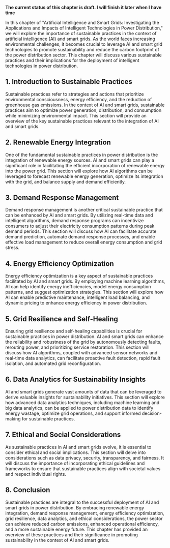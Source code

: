 **The current status of this chapter is draft. I will finish it later when I have time**

In this chapter of "Artificial Intelligence and Smart Grids: Investigating the Applications and Impacts of Intelligent Technologies in Power Distribution," we will explore the importance of sustainable practices in the context of artificial intelligence (AI) and smart grids. As the world faces increasing environmental challenges, it becomes crucial to leverage AI and smart grid technologies to promote sustainability and reduce the carbon footprint of the power distribution sector. This chapter will discuss various sustainable practices and their implications for the deployment of intelligent technologies in power distribution.

**1. Introduction to Sustainable Practices**
--------------------------------------------

Sustainable practices refer to strategies and actions that prioritize environmental consciousness, energy efficiency, and the reduction of greenhouse gas emissions. In the context of AI and smart grids, sustainable practices aim to optimize power generation, distribution, and consumption while minimizing environmental impact. This section will provide an overview of the key sustainable practices relevant to the integration of AI and smart grids.

**2. Renewable Energy Integration**
-----------------------------------

One of the fundamental sustainable practices in power distribution is the integration of renewable energy sources. AI and smart grids can play a significant role in facilitating the efficient incorporation of renewable energy into the power grid. This section will explore how AI algorithms can be leveraged to forecast renewable energy generation, optimize its integration with the grid, and balance supply and demand efficiently.

**3. Demand Response Management**
---------------------------------

Demand response management is another critical sustainable practice that can be enhanced by AI and smart grids. By utilizing real-time data and intelligent algorithms, demand response programs can incentivize consumers to adjust their electricity consumption patterns during peak demand periods. This section will discuss how AI can facilitate accurate demand prediction, automate demand response processes, and enable effective load management to reduce overall energy consumption and grid stress.

**4. Energy Efficiency Optimization**
-------------------------------------

Energy efficiency optimization is a key aspect of sustainable practices facilitated by AI and smart grids. By employing machine learning algorithms, AI can help identify energy inefficiencies, model energy consumption patterns, and suggest optimization strategies. This section will explore how AI can enable predictive maintenance, intelligent load balancing, and dynamic pricing to enhance energy efficiency in power distribution.

**5. Grid Resilience and Self-Healing**
---------------------------------------

Ensuring grid resilience and self-healing capabilities is crucial for sustainable practices in power distribution. AI and smart grids can enhance the reliability and robustness of the grid by autonomously detecting faults, rerouting power, and prioritizing service restoration. This section will discuss how AI algorithms, coupled with advanced sensor networks and real-time data analytics, can facilitate proactive fault detection, rapid fault isolation, and automated grid reconfiguration.

**6. Data Analytics for Sustainability Insights**
-------------------------------------------------

AI and smart grids generate vast amounts of data that can be leveraged to derive valuable insights for sustainability initiatives. This section will explore how advanced data analytics techniques, including machine learning and big data analytics, can be applied to power distribution data to identify energy wastage, optimize grid operations, and support informed decision-making for sustainable practices.

**7. Ethical and Social Considerations**
----------------------------------------

As sustainable practices in AI and smart grids evolve, it is essential to consider ethical and social implications. This section will delve into considerations such as data privacy, security, transparency, and fairness. It will discuss the importance of incorporating ethical guidelines and frameworks to ensure that sustainable practices align with societal values and respect individual rights.

**8. Conclusion**
-----------------

Sustainable practices are integral to the successful deployment of AI and smart grids in power distribution. By embracing renewable energy integration, demand response management, energy efficiency optimization, grid resilience, data analytics, and ethical considerations, the power sector can achieve reduced carbon emissions, enhanced operational efficiency, and a more sustainable energy future. This chapter has provided an overview of these practices and their significance in promoting sustainability in the context of AI and smart grids.
